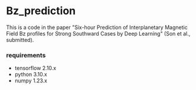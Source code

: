 # Bz_prediction

This is a code in the paper "Six-hour Prediction of Interplanetary Magnetic Field Bz profiles for Strong Southward Cases by Deep Learning" (Son et al., submitted).

### requirements
- tensorflow 2.10.x 
- python 3.10.x  
- numpy 1.23.x 
